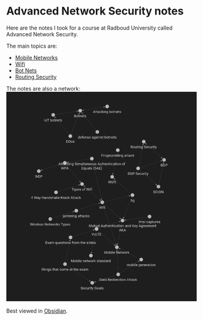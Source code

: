 # Advanced Network Security notes

Here are the notes I took for a course at Radboud University called Advanced Network Security.

The main topics are: 

- [Mobile Networks](Mobile%20Network.md)
- [Wifi](Wi-Fi.md)
- [Bot Nets](Botnets.md)
- [Routing Security](Routing%20Security.md)

The notes are also a network:
![Note Network](images/Note_network.png)

Best viewed in [Obsidian](https://obsidian.md).
